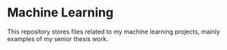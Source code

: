 # Machine Learning

This repository stores files related to my machine learning projects, mainly examples of my senior thesis work. 
